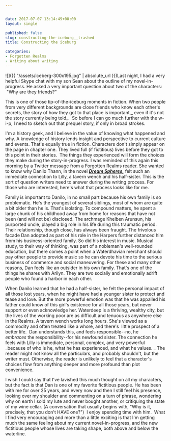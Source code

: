```yaml
---


date: 2017-07-07 13:14:49+00:00
layout: single

published: false
slug: constructing-the-iceburg__trashed
title: Constructing the iceburg

categories:
- Forgotten Realms
- Writing about writing
---
```





![]({{ "/assets/iceberg-300x195.jpg" | absolute_url }})Last night, I had a very helpful Skype chat with my son Sean about the outline of my novel-in-progress. He asked a very important question about two of the characters:  "Why are they friends?"




This is one of those tip-of-the-iceburg moments in fiction. When two people from very different backgrounds are close friends who know each other's secrets, the story of how they got to that place is important,_ even if it's not the story currently being told_.  So before I can go much further with the w-i-p, I need to sketch out that prequel story, if only in broad strokes.


I'm a history geek, and I believe in the value of knowing what happened and why. A knowledge of history lends insight and perspective to current culture and events. That's equally true in fiction. Characters don't simply appear on the page in chapter one. They lived full (if fictitious) lives before they got to this point in their stories.  The things they experienced will form the choices they make during the story-in-progress. I was reminded of this again this morning by a Twitter message from a Forgotten Realms reader. She wanted to know why Danilo Thann, in the novel [**_Dream Spheres,_**](http://www.elainecunningham.com/books/forgotten-realms/the-dream-spheres-info/) felt such an immediate connection to Lilly, a tavern wench and his half-sister. This is the sort of question writers need to answer during the writing process. For those who are interested, here's what that process looks like for me.




Family is important to Danilo, in no small part because his own family is so problematic. He's the youngest of several siblings, most of whom are quite a bit older than he is. That's isolating. To compound matters, he spent a large chunk of his childhood away from home for reasons that have not been (and will not be) disclosed. The archmage Khelben Arunsun, his purported uncle, played a big role in his life during this traumatic period. Their relationship, though close, has always been fraught. The frivolous facade Dan adopted as part of his role in the Harpers further distanced him from his business-oriented family. So did his interest in music. Musical study, to their way of thinking, was part of a nobleman's well-rounded education, but there comes a point when a Waterdhavian merchant should pay other people to provide music so he can devote his time to the serious business of commerce and social maneuvering. For these and many other reasons, Dan feels like an outsider in his own family. That's one of the things he shares with Arilyn. They are two socially and emotionally adrift people who found a harbor in each other.

When Danilo learned that he had a half-sister, he felt the personal impact of all those lost years, when he might have had a younger sister to protect and tease and love. But the more powerful emotion was that he was appalled his father could know of this girl's existence for all those years, but never support or even acknowledge her. Waterdeep is a thriving, wealthy city, but the lives of the working poor are as difficult and tenuous as anywhere else in the Realms. A tavern wench works long hours. She's viewed as a commodity and often treated like a whore, and there's  little prospect of a better life.  Dan understands this, and feels responsible--no, he _embraces_ the responsibility--for his newfound sister. The connection he feels with Lilly is immediate, personal, complex, and very powerful _because of who is he, what he has experienced, and what he values. _ The reader might not know all the particulars, and probably shouldn't, but the writer must. Otherwise, the reader is unlikely to feel that a character's choices flow from anything deeper and more profound than plot convenience.




I wish I could say that I've lavished this much thought on all my characters, but the fact is that Dan is one of my favorite fictitious people. He has been with me for over 25 years, and every now and then I still feel his presence, looking over my shoulder and commenting on a turn of phrase, wondering why on earth I sold my lute and never bought another, or critiquing the state of my wine cellar. (A conversation that usually begins with, "Why is it, precisely, that you don't HAVE one?")  I enjoy spending time with him.  What I find very encouraging and more than a little exciting is that I'm getting much the same feeling about my current novel-in-progress, and the new fictitious people whose lives are taking shape, both above and below the waterline.


